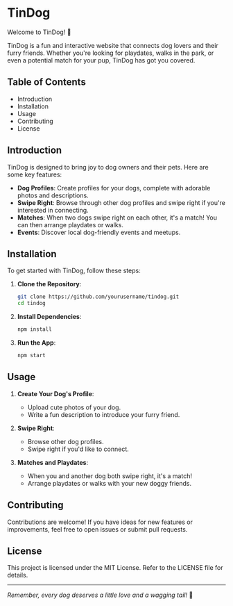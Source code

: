 # TinDog

Welcome to TinDog! 🐶

TinDog is a fun and interactive website that connects dog lovers and their furry friends. Whether you're looking for playdates, walks in the park, or even a potential match for your pup, TinDog has got you covered.

## Table of Contents

- Introduction
- Installation
- Usage
- Contributing
- License

## Introduction

TinDog is designed to bring joy to dog owners and their pets. Here are some key features:

- **Dog Profiles**: Create profiles for your dogs, complete with adorable photos and descriptions.
- **Swipe Right**: Browse through other dog profiles and swipe right if you're interested in connecting.
- **Matches**: When two dogs swipe right on each other, it's a match! You can then arrange playdates or walks.
- **Events**: Discover local dog-friendly events and meetups.

## Installation

To get started with TinDog, follow these steps:

1. **Clone the Repository**:
    ```bash
    git clone https://github.com/yourusername/tindog.git
    cd tindog
    ```

2. **Install Dependencies**:
    ```bash
    npm install
    ```

3. **Run the App**:
    ```bash
    npm start
    ```

## Usage

1. **Create Your Dog's Profile**:
    - Upload cute photos of your dog.
    - Write a fun description to introduce your furry friend.

2. **Swipe Right**:
    - Browse other dog profiles.
    - Swipe right if you'd like to connect.

3. **Matches and Playdates**:
    - When you and another dog both swipe right, it's a match!
    - Arrange playdates or walks with your new doggy friends.

## Contributing

Contributions are welcome! If you have ideas for new features or improvements, feel free to open issues or submit pull requests.

## License

This project is licensed under the MIT License. Refer to the LICENSE file for details.

---

*Remember, every dog deserves a little love and a wagging tail!* 🐾
